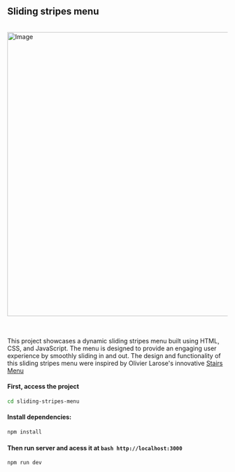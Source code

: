 ## Sliding stripes menu

</br>

<img src="https://github.com/fernanda-freitas/sliding-stripes-menu/assets/33285862/5fe4c8aa-2d10-4d1e-bc7f-2682b41adb5a" alt="Image" width="650">

</br>
</br>
</br>

This project showcases a dynamic sliding stripes menu built using HTML, CSS, and JavaScript. The menu is designed to provide an engaging user experience by smoothly sliding in and out.
The design and functionality of this sliding stripes menu were inspired by Olivier Larose's innovative <a href="https://blog.olivierlarose.com/demos/sliding-stairs-menu" target="_blank">Stairs Menu</a>

#### First, access the project
```bash
cd sliding-stripes-menu
```

#### Install dependencies:
```bash
npm install
```

#### Then run server and acess it at ```bash http://localhost:3000```
```bash
npm run dev
```
